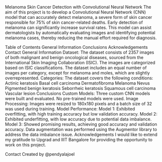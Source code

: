 Melanoma Skin Cancer Detection with Convolutional Neural Network
The aim of this project is to develop a Convolutional Neural Network (CNN) model that can accurately detect melanoma, a severe form of skin cancer responsible for 75% of skin cancer-related deaths. Early detection of melanoma can significantly increase survival rates. This model can assist dermatologists by automatically evaluating images and identifying potential melanoma cases, thereby reducing the manual effort required for diagnosis.

Table of Contents
General Information
Conclusions
Acknowledgements
Contact
General Information
Dataset: The dataset consists of 2357 images of both malignant and benign oncological diseases, sourced from the International Skin Imaging Collaboration (ISIC). The images are categorized based on ISIC classifications. The dataset includes an equal number of images per category, except for melanoma and moles, which are slightly overrepresented.
Categories: The dataset covers the following conditions:
Actinic keratosis
Basal cell carcinoma
Dermatofibroma
Melanoma
Nevus
Pigmented benign keratosis
Seborrheic keratosis
Squamous cell carcinoma
Vascular lesion
Conclusions
Custom Models: Three custom CNN models were built and evaluated. No pre-trained models were used.
Image Processing: Images were resized to 180x180 pixels and a batch size of 32 was used during training.
Model Performance:
Model 1: Exhibited overfitting, with high training accuracy but low validation accuracy.
Model 2: Exhibited underfitting, with low accuracy due to potential data imbalance.
Model 3: Showed promising results, achieving good accuracy and validation accuracy. Data augmentation was performed using the Augmentor library to address the data imbalance issue.
Acknowledgements
I would like to extend my gratitude to Upgrad and IIIT Bangalore for providing the opportunity to work on this project.

Contact
Created by @pendyalajoel